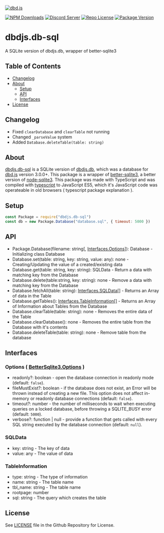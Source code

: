   <br />
    <p>
    <a href="https://dbd.leref.ga"><img src="https://cdn.discordapp.com/attachments/804505335397744650/816746774571515914/dbdjs.png" alt="dbd.js" /></a>
  </p>

[![NPM Downloads](https://img.shields.io/npm/dt/dbd.js.svg?maxAge=3600)](https://www.npmjs.com/package/dbd.js)
[![Discord Server](https://img.shields.io/discord/773352845738115102?color=7289da&logo=discord&logoColor=white)](https://dbd.js.org/invite)
[![Repo License](https://img.shields.io/github/license/Kino7916/dbdjs.db-sql)](https://github.com/Kino7916/dbdjs.db-sql)
[![Package Version](https://img.shields.io/npm/v/dbdjs.db-sql)](https://npmjs.com/package/dbd.js-sql)
# dbdjs.db-sql
A SQLite version of dbdjs.db, wrapper of better-sqlite3

## Table of Contents
- [Changelog](#changelog)
- [About](#about)
  - [Setup](#setup)
  - [API](#api)
  - [Interfaces](#interfaces)
- [License](#license)

## Changelog
- Fixed `clearDatabase` and `clearTable` not running
- Changed `_parseValue` system
- Added `Database.deleteTable(table: string)`

## About
[dbdjs.db-sql](https://npmjs.com/package/dbd.js-sql) is a SQLite version of [dbdjs.db](https://npmjs.com/package/dbdjs.db), which was a database for [dbd.js](https://npmjs.com/package/dbd.js) version 3.0.0+. 
This package is a wrapper of [better-sqlite3](https://npmjs.com/package/better-sqlite3), a better version of [node-sqlite3](https://npmjs.com/package/sqlite3).
This package was made with TypeScript and was compiled with [typescript](https://npmjs.com/package/typescript) to JavaScript ES5, which it's JavaScript code was operateable in old browsers ( typescript package explanation ).

## Setup
```js
const Package = require("dbdjs.db-sql")
const db = new Package.Database("database.sql", { timeout: 5000 })
```

## API
- Package.Database(filename: string[, [Interfaces.Options](#interfaces)]): Database - Initializing class Database
- Database.set(table: string, key: string, value: any): none - Creating/Updating the value of a created/existing data
- Database.get(table: string, key: string): SQLData - Return a data with matching key from the Database
- Database.delete(table:string, key: string): none - Remove a data with matching key from the Database
- Database.fetchAll(table: string): [Interfaces.SQLData[]](#interfaces) - Returns an Array of data in the Table
- Database.getTables(): [Interfaces.TableInformation[]](#interfaces) - Returns an Array of Information about Tables from the Database
- Database.clearTable(table: string): none - Removes the entire data of the Table
- Database.clearDatabase(): none - Removes the entire table from the Database with it's contents
- Database.deleteTable(table: string): none - Remove table from the database

## Interfaces
### Options ( [BetterSqlite3.Options](https://github.com/JoshuaWise/better-sqlite3/blob/HEAD/docs/api.md#new-databasepath-options) )
  - readonly?: boolean - open the database connection in readonly mode (default: `false`).
  - fileMustExist?: boolean - if the database does not exist, an Error will be thrown instead of creating a new file. This option does not affect in-memory or readonly database connections (default: `false`).
  - timeout?: number - the number of milliseconds to wait when executing queries on a locked database, before throwing a SQLITE_BUSY error (default: `5000`).
  - verbose?: function | null - provide a function that gets called with every SQL string executed by the database connection (default: `null`).
### SQLData
  - key: string - The key of data
  - value: any - The value of data
### TableInformation
  - type: string - The type of information
  - name: string - The table name
  - tbl_name: string - The table name
  - rootpage: number
  - sql: string - The query which creates the table

## License
See [LICENSE](https://github.com/Kino7916/dbdjs.db-sql/blob/master/LICENSE) file in the Github Repository for License.
